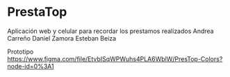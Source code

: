 # PrestaTop
Aplicación web y celular para recordar los prestamos realizados
Andrea Carreño
Daniel Zamora
Esteban Beiza

Prototipo
https://www.figma.com/file/EtvbISqWPWuhs4PLA6WblW/PresTop-Colors?node-id=0%3A1
